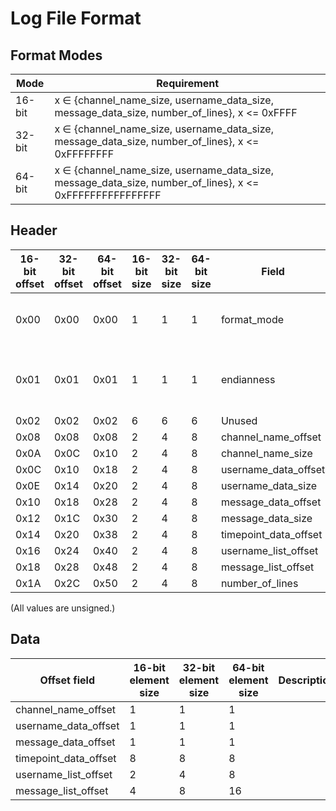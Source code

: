 # Log File Format

## Format Modes
|Mode|Requirement|
|-|-|
|16-bit|x ∈ {channel_name_size, username_data_size, message_data_size, number_of_lines}, x <= 0xFFFF|
|32-bit|x ∈ {channel_name_size, username_data_size, message_data_size, number_of_lines}, x <= 0xFFFFFFFF|
|64-bit|x ∈ {channel_name_size, username_data_size, message_data_size, number_of_lines}, x <= 0xFFFFFFFFFFFFFFFF|

## Header

|16-bit offset|32-bit offset|64-bit offset|16-bit size|32-bit size|64-bit size|Field|Description| 
|-|-|-|-|-|-|-|-|
|0x00|0x00|0x00|1|1|1|format_mode|Format of file, 1 = 32-bit, 2 = 64-bit.|
|0x01|0x01|0x01|1|1|1|endianness|Endianess of file, 1 = bigendian, 2 = little endian|
|0x02|0x02|0x02|6|6|6|Unused|Unused|
|0x08|0x08|0x08|2|4|8|channel_name_offset||
|0x0A|0x0C|0x10|2|4|8|channel_name_size||
|0x0C|0x10|0x18|2|4|8|username_data_offset||
|0x0E|0x14|0x20|2|4|8|username_data_size||
|0x10|0x18|0x28|2|4|8|message_data_offset||
|0x12|0x1C|0x30|2|4|8|message_data_size||
|0x14|0x20|0x38|2|4|8|timepoint_data_offset||
|0x16|0x24|0x40|2|4|8|username_list_offset||
|0x18|0x28|0x48|2|4|8|message_list_offset||
|0x1A|0x2C|0x50|2|4|8|number_of_lines||

(All values are unsigned.)

## Data

|Offset field|16-bit element size|32-bit element size|64-bit element size|Description|
|-|-|-|-|-|
|channel_name_offset|1|1|1||
|username_data_offset|1|1|1||
|message_data_offset|1|1|1||
|timepoint_data_offset|8|8|8||
|username_list_offset|2|4|8||
|message_list_offset|4|8|16||


